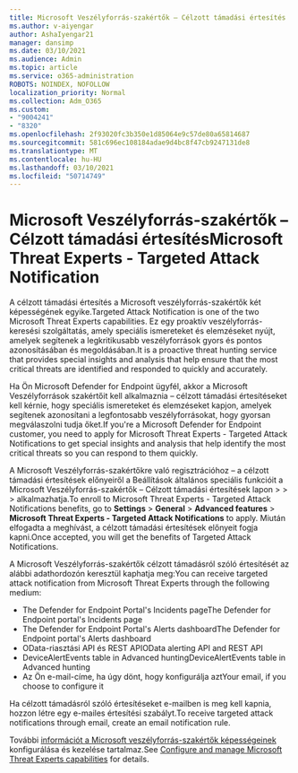 ```yaml
---
title: Microsoft Veszélyforrás-szakértők – Célzott támadási értesítés
ms.author: v-aiyengar
author: AshaIyengar21
manager: dansimp
ms.date: 03/10/2021
ms.audience: Admin
ms.topic: article
ms.service: o365-administration
ROBOTS: NOINDEX, NOFOLLOW
localization_priority: Normal
ms.collection: Adm_O365
ms.custom:
- "9004241"
- "8320"
ms.openlocfilehash: 2f93020fc3b350e1d85064e9c57de80a65814687
ms.sourcegitcommit: 581c696ec108184adae9d4bc8f47cb9247131de8
ms.translationtype: MT
ms.contentlocale: hu-HU
ms.lasthandoff: 03/10/2021
ms.locfileid: "50714749"
---
```

# <a name="microsoft-threat-experts---targeted-attack-notification"></a><span data-ttu-id="1324b-102">Microsoft Veszélyforrás-szakértők – Célzott támadási értesítés</span><span class="sxs-lookup"><span data-stu-id="1324b-102">Microsoft Threat Experts - Targeted Attack Notification</span></span>

<span data-ttu-id="1324b-103">A célzott támadási értesítés a Microsoft veszélyforrás-szakértők két képességének egyike.</span><span class="sxs-lookup"><span data-stu-id="1324b-103">Targeted Attack Notification is one of the two Microsoft Threat Experts capabilities.</span></span> <span data-ttu-id="1324b-104">Ez egy proaktív veszélyforrás-keresési szolgáltatás, amely speciális ismereteket és elemzéseket nyújt, amelyek segítenek a legkritikusabb veszélyforrások gyors és pontos azonosításában és megoldásában.</span><span class="sxs-lookup"><span data-stu-id="1324b-104">It is a proactive threat hunting service that provides special insights and analysis that help ensure that the most critical threats are identified and responded to quickly and accurately.</span></span>

<span data-ttu-id="1324b-105">Ha Ön Microsoft Defender for Endpoint ügyfél, akkor a Microsoft Veszélyforrások szakértőit kell alkalmaznia – célzott támadási értesítéseket kell kérnie, hogy speciális ismereteket és elemzéseket kapjon, amelyek segítenek azonosítani a legfontosabb veszélyforrásokat, hogy gyorsan megválaszolni tudja őket.</span><span class="sxs-lookup"><span data-stu-id="1324b-105">If you're a Microsoft Defender for Endpoint customer, you need to apply for Microsoft Threat Experts - Targeted Attack Notifications to get special insights and analysis that help identify the most critical threats so you can respond to them quickly.</span></span>

<span data-ttu-id="1324b-106">A Microsoft Veszélyforrás-szakértőkre való regisztrációhoz – a célzott támadási értesítések előnyeiről a Beállítások általános speciális funkcióit a Microsoft Veszélyforrás-szakértők – Célzott támadási értesítések lapon  >    >    >   alkalmazhatja.</span><span class="sxs-lookup"><span data-stu-id="1324b-106">To enroll to Microsoft Threat Experts - Targeted Attack Notifications benefits, go to **Settings** > **General** > **Advanced features** > **Microsoft Threat Experts - Targeted Attack Notifications** to apply.</span></span> <span data-ttu-id="1324b-107">Miután elfogadta a meghívást, a célzott támadási értesítések előnyeit fogja kapni.</span><span class="sxs-lookup"><span data-stu-id="1324b-107">Once accepted, you will get the benefits of Targeted Attack Notifications.</span></span>

<span data-ttu-id="1324b-108">A Microsoft Veszélyforrás-szakértők célzott támadásról szóló értesítését az alábbi adathordozón keresztül kaphatja meg:</span><span class="sxs-lookup"><span data-stu-id="1324b-108">You can receive targeted attack notification from Microsoft Threat Experts through the following medium:</span></span>

- <span data-ttu-id="1324b-109">The Defender for Endpoint Portal's Incidents page</span><span class="sxs-lookup"><span data-stu-id="1324b-109">The Defender for Endpoint portal's Incidents page</span></span>
- <span data-ttu-id="1324b-110">The Defender for Endpoint Portal's Alerts dashboard</span><span class="sxs-lookup"><span data-stu-id="1324b-110">The Defender for Endpoint portal's Alerts dashboard</span></span>
- <span data-ttu-id="1324b-111">OData-riasztási API és REST API</span><span class="sxs-lookup"><span data-stu-id="1324b-111">OData alerting API and REST API</span></span>
- <span data-ttu-id="1324b-112">DeviceAlertEvents table in Advanced hunting</span><span class="sxs-lookup"><span data-stu-id="1324b-112">DeviceAlertEvents table in Advanced hunting</span></span>
- <span data-ttu-id="1324b-113">Az Ön e-mail-címe, ha úgy dönt, hogy konfigurálja azt</span><span class="sxs-lookup"><span data-stu-id="1324b-113">Your email, if you choose to configure it</span></span>

<span data-ttu-id="1324b-114">Ha célzott támadásról szóló értesítéseket e-mailben is meg kell kapnia, hozzon létre egy e-mailes értesítési szabályt.</span><span class="sxs-lookup"><span data-stu-id="1324b-114">To receive targeted attack notifications through email, create an email notification rule.</span></span> 

<span data-ttu-id="1324b-115">További [információt a Microsoft veszélyforrás-szakértők képességeinek](https://docs.microsoft.com/windows/security/threat-protection/microsoft-defender-atp/configure-microsoft-threat-experts) konfigurálása és kezelése tartalmaz.</span><span class="sxs-lookup"><span data-stu-id="1324b-115">See [Configure and manage Microsoft Threat Experts capabilities](https://docs.microsoft.com/windows/security/threat-protection/microsoft-defender-atp/configure-microsoft-threat-experts) for details.</span></span>
